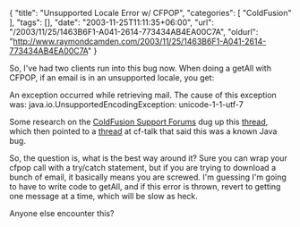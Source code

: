 {
	"title": "Unsupported Locale Error w/ CFPOP",
	"categories": [
		"ColdFusion"
	],
	"tags": [],
	"date": "2003-11-25T11:11:35+06:00",
	"url": "/2003/11/25/1463B6F1-A041-2614-773434AB4EA00C7A",
	"oldurl": "http://www.raymondcamden.com/2003/11/25/1463B6F1-A041-2614-773434AB4EA00C7A"
}

So, I've had two clients run into this bug now. When doing a getAll with CFPOP, if an email is in an unsupported locale, you get:

An exception occurred while retrieving mail. The cause of this exception was: java.io.UnsupportedEncodingException: unicode-1-1-utf-7

Some research on the <a href="http://webforums.macromedia.com/coldfusion/">ColdFusion Support Forums</a> dug up this <a href="http://webforums.macromedia.com/coldfusion/messageview.cfm?catid=3&threadid=698661&STARTPAGE=1">thread</a>, which then pointed to a <a href="http://www.mail-archive.com/cf-talk@houseoffusion.com/msg149313.html">thread</a> at cf-talk that said this was a known Java bug.

So, the question is, what is the best way around it? Sure you can wrap your cfpop call with a try/catch statement, but if you are trying to download a bunch of email, it basically means you are screwed. I'm guessing I'm going to have to write code to getAll, and if this error is thrown, revert to getting one message at a time, which will be slow as heck.

Anyone else encounter this?